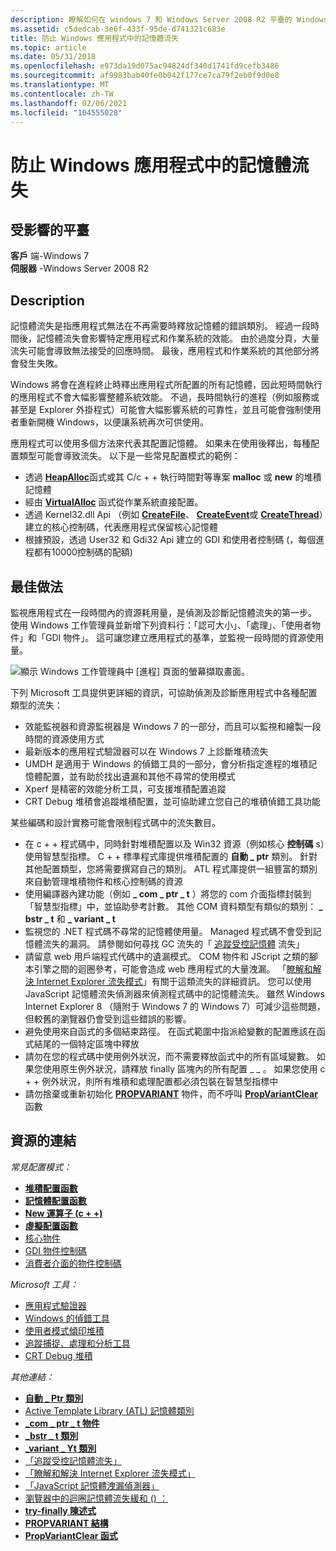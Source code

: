 ```yaml
---
description: 瞭解如何在 windows 7 和 Windows Server 2008 R2 平臺的 Windows 應用程式中避免記憶體流失。
ms.assetid: c5dedcab-3e6f-433f-95de-d741321c683e
title: 防止 Windows 應用程式中的記憶體流失
ms.topic: article
ms.date: 05/31/2018
ms.openlocfilehash: e973da19d075ac94824df340d1741fd9cefb3486
ms.sourcegitcommit: af9983bab40fe0b042f177ce7ca79f2eb0f9d0e8
ms.translationtype: MT
ms.contentlocale: zh-TW
ms.lasthandoff: 02/06/2021
ms.locfileid: "104555028"
---
```

# <a name="preventing-memory-leaks-in-windows-applications"></a>防止 Windows 應用程式中的記憶體流失

## <a name="affected-platforms"></a>受影響的平臺

**客戶** 端-Windows 7  
**伺服器** -Windows Server 2008 R2  

## <a name="description"></a>Description

記憶體流失是指應用程式無法在不再需要時釋放記憶體的錯誤類別。 經過一段時間後，記憶體流失會影響特定應用程式和作業系統的效能。 由於過度分頁，大量流失可能會導致無法接受的回應時間。 最後，應用程式和作業系統的其他部分將會發生失敗。

Windows 將會在進程終止時釋出應用程式所配置的所有記憶體，因此短時間執行的應用程式不會大幅影響整體系統效能。 不過，長時間執行的進程（例如服務或甚至是 Explorer 外掛程式）可能會大幅影響系統的可靠性，並且可能會強制使用者重新開機 Windows，以便讓系統再次可供使用。

應用程式可以使用多個方法來代表其配置記憶體。 如果未在使用後釋出，每種配置類型可能會導致流失。 以下是一些常見配置模式的範例：

-   透過 [**HeapAlloc**](/windows/win32/api/heapapi/nf-heapapi-heapalloc)函式或其 C/c + + 執行時間對等專案 **malloc** 或 **new** 的堆積記憶體
-   經由 [**VirtualAlloc**](/windows/win32/api/memoryapi/nf-memoryapi-virtualalloc) 函式從作業系統直接配置。
-   透過 Kernel32.dll Api （例如 [**CreateFile**](/windows/win32/api/fileapi/nf-fileapi-createfilea)、 [**CreateEvent**](/windows/win32/api/synchapi/nf-synchapi-createeventa)或 [**CreateThread**](/windows/win32/api/processthreadsapi/nf-processthreadsapi-createthread)）建立的核心控制碼，代表應用程式保留核心記憶體
-   根據預設，透過 User32 和 Gdi32 Api 建立的 GDI 和使用者控制碼 (，每個進程都有10000控制碼的配額) 

## <a name="best-practices"></a>最佳做法

監視應用程式在一段時間內的資源耗用量，是偵測及診斷記憶體流失的第一步。 使用 Windows 工作管理員並新增下列資料行：「認可大小」、「處理」、「使用者物件」和「GDI 物件」。 這可讓您建立應用程式的基準，並監視一段時間的資源使用量。

![顯示 Windows 工作管理員中 [進程] 頁面的螢幕擷取畫面。](images/preventingmemoryleaks-windowstaskmanager.gif)

下列 Microsoft 工具提供更詳細的資訊，可協助偵測及診斷應用程式中各種配置類型的流失：

-   效能監視器和資源監視器是 Windows 7 的一部分，而且可以監視和繪製一段時間的資源使用方式
-   最新版本的應用程式驗證器可以在 Windows 7 上診斷堆積流失
-   UMDH 是適用于 Windows 的偵錯工具的一部分，會分析指定進程的堆積記憶體配置，並有助於找出遺漏和其他不尋常的使用模式
-   Xperf 是精密的效能分析工具，可支援堆積配置追蹤
-   CRT Debug 堆積會追蹤堆積配置，並可協助建立您自己的堆積偵錯工具功能

某些編碼和設計實務可能會限制程式碼中的流失數目。

-   在 c + + 程式碼中，同時針對堆積配置以及 Win32 資源（例如核心 **控制碼** s）使用智慧型指標。 C + + 標準程式庫提供堆積配置的 **自動 \_ ptr** 類別。 針對其他配置類型，您將需要撰寫自己的類別。 ATL 程式庫提供一組豐富的類別來自動管理堆積物件和核心控制碼的資源
-   使用編譯器內建功能（例如 **\_ com \_ ptr \_ t** ）將您的 com 介面指標封裝到「智慧型指標」中，並協助參考計數。 其他 COM 資料類型有類似的類別： **\_ bstr \_ t** 和 **\_ variant \_ t**
-   監視您的 .NET 程式碼不尋常的記憶體使用量。 Managed 程式碼不會受到記憶體流失的漏洞。 請參閱如何尋找 GC 流失的「 [追蹤受控記憶體](/archive/blogs/ricom/) 流失」
-   請留意 web 用戶端程式代碼中的遺漏模式。 COM 物件和 JScript 之類的腳本引擎之間的迴圈參考，可能會造成 web 應用程式的大量洩漏。 「[瞭解和解決 Internet Explorer 流失模式](/previous-versions/ms976398(v=msdn.10))」有關于這類流失的詳細資訊。 您可以使用 JavaScript 記憶體流失偵測器來偵測程式碼中的記憶體流失。 雖然 Windows Internet Explorer 8 （隨附于 Windows 7 的 Windows 7）可減少這些問題，但較舊的瀏覽器仍會受到這些錯誤的影響。
-   避免使用來自函式的多個結束路徑。 在函式範圍中指派給變數的配置應該在函式結尾的一個特定區塊中釋放
-   請勿在您的程式碼中使用例外狀況，而不需要釋放函式中的所有區域變數。 如果您使用原生例外狀況，請釋放 finally 區塊內的所有配置 \_ \_ 。 如果您使用 c + + 例外狀況，則所有堆積和處理配置都必須包裝在智慧型指標中
-   請勿捨棄或重新初始化 [**PROPVARIANT**](/windows/win32/api/propidlbase/ns-propidlbase-propvariant) 物件，而不呼叫 [**PropVariantClear**](/windows/win32/api/combaseapi/nf-combaseapi-propvariantclear) 函數

## <a name="links-to-resources"></a>資源的連結

*常見配置模式：*

-   [**堆積配置函數**](/windows/win32/api/heapapi/nf-heapapi-heapalloc)
-   [**記憶體配置函數**](https://msdn.microsoft.com/library/6ewkz86d(v=VS.71).aspx)
-   [**New 運算子 (c + +)**](https://msdn.microsoft.com/library/kewsb8ba(v=VS.71).aspx)
-   [**虛擬配置函數**](/windows/win32/api/memoryapi/nf-memoryapi-virtualalloc)
-   [核心物件](../sysinfo/kernel-objects.md)
-   [GDI 物件控制碼](../sysinfo/gdi-objects.md)
-   [消費者介面的物件控制碼](../sysinfo/user-objects.md)

*Microsoft 工具：*

-   [應用程式驗證器](application-verifier.md)
-   [Windows 的偵錯工具](/windows-hardware/drivers/debugger/)
-   [使用者模式傾印堆積](/windows-hardware/drivers/debugger/umdh)
-   [追蹤捕捉、處理和分析工具](https://msdn.microsoft.com/performance/cc825801.aspx)
-   [CRT Debug 堆積](/visualstudio/debugger/crt-debug-heap-details?view=vs-2015)

*其他連結：*

-   [**自動 \_ Ptr 類別**](https://msdn.microsoft.com/library/ew3fk483(v=VS.71).aspx)
-   [Active Template Library (ATL) 記憶體類別](https://msdn.microsoft.com/library/44yh1z4f(v=VS.71).aspx)
-   [**\_com \_ ptr \_ t 物件**](https://msdn.microsoft.com/library/417w8b3b(v=VS.71).aspx)
-   [**\_bstr \_ t 類別**](https://msdn.microsoft.com/library/zthfhkd6(v=VS.71).aspx)
-   [**\_variant \_ Yt 類別**](https://msdn.microsoft.com/library/x295h94e(v=VS.71).aspx)
-   [「追蹤受控記憶體流失」](/archive/blogs/ricom/)
-   [「瞭解和解決 Internet Explorer 流失模式」](/previous-versions/ms976398(v=msdn.10))
-   [「JavaScript 記憶體洩漏偵測器」](/archive/blogs/gpde/new-javascript-memory-leak-detector-from-our-team)
-   [瀏覽器中的迴圈記憶體流失緩和 () ：](/previous-versions/windows/internet-explorer/ie-developer/platform-apis/dd361842(v=vs.85))
-   [**try-finally 陳述式**](https://msdn.microsoft.com/library/yb3kz605(v=VS.71).aspx)
-   [**PROPVARIANT 結構**](/windows/win32/api/propidlbase/ns-propidlbase-propvariant)
-   [**PropVariantClear 函式**](/windows/win32/api/combaseapi/nf-combaseapi-propvariantclear)

 

 
